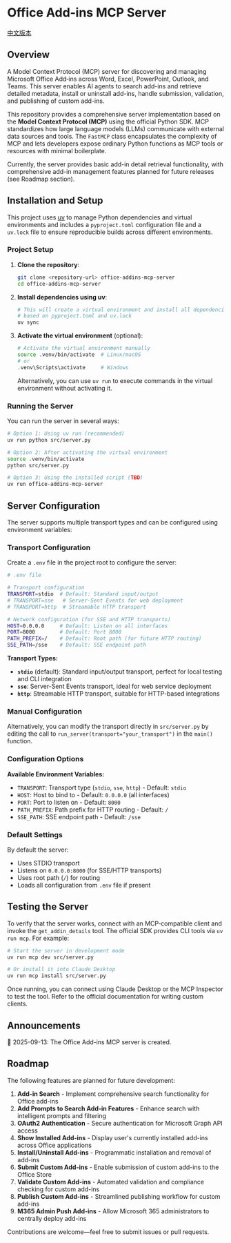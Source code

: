 # Office Add‑ins MCP Server
[中文版本](./README_zh_tw.md)

## Overview

A Model Context Protocol (MCP) server for discovering and managing Microsoft Office Add‑ins across Word, Excel, PowerPoint, Outlook, and Teams. This server enables AI agents to search add-ins and retrieve detailed metadata, install or uninstall add-ins, handle submission, validation, and publishing of custom add-ins.

This repository provides a comprehensive server implementation based on the
**Model Context Protocol (MCP)** using the official Python SDK. MCP
standardizes how large language models (LLMs) communicate with external data
sources and tools.  The `FastMCP` class encapsulates the complexity of MCP
and lets developers expose ordinary Python functions as MCP tools or
resources with minimal boilerplate.

Currently, the server provides basic add-in detail retrieval functionality, with comprehensive add-in management features planned for future releases (see Roadmap section).

<!-- ## Features

* **Standardized interface:** MCP servers act like APIs for LLMs, allowing
  secure access to internal tools or data.
* **FastMCP convenience:** The SDK generates tool schemas from type hints
  and docstrings, minimizing boilerplate while supporting both synchronous
  and asynchronous functions.
* **Multiple transports:** Supports STDIO for local testing and CLI integration,
  Server‑Sent Events (SSE) for remote clients, and HTTP for streamable HTTP requests.
* **Async HTTP:** The tool uses `httpx.AsyncClient` to call the Office
  Add‑ins API without blocking the event loop. -->

## Installation and Setup

This project uses [uv](https://docs.astral.sh/uv/) to manage Python dependencies and virtual environments and includes a `pyproject.toml` configuration file and a `uv.lock` file to ensure reproducible builds across different environments.

<!-- ### Prerequisites

First, install uv if you haven't already:

```bash
# Install uv (cross-platform)
curl -LsSf https://astral.sh/uv/install.sh | sh

# Or on macOS with Homebrew
brew install uv

# Or on Windows with PowerShell
powershell -ExecutionPolicy ByPass -c "irm https://astral.sh/uv/install.ps1 | iex"
``` -->

### Project Setup

1. **Clone the repository**:

   ```bash
   git clone <repository-url> office-addins-mcp-server
   cd office-addins-mcp-server
   ```

2. **Install dependencies using uv**:

   ```bash
   # This will create a virtual environment and install all dependencies
   # based on pyproject.toml and uv.lock
   uv sync
   ```

3. **Activate the virtual environment** (optional):

   ```bash
   # Activate the virtual environment manually
   source .venv/bin/activate  # Linux/macOS
   # or
   .venv\Scripts\activate     # Windows
   ```

   Alternatively, you can use `uv run` to execute commands in the virtual environment without activating it.

### Running the Server

You can run the server in several ways:

```bash
# Option 1: Using uv run (recommended)
uv run python src/server.py

# Option 2: After activating the virtual environment
source .venv/bin/activate
python src/server.py

# Option 3: Using the installed script (TBD)
uv run office-addins-mcp-server
```

## Server Configuration

The server supports multiple transport types and can be configured using environment variables:

### Transport Configuration

Create a `.env` file in the project root to configure the server:

```bash
# .env file

# Transport configuration
TRANSPORT=stdio  # Default: Standard input/output
# TRANSPORT=sse   # Server-Sent Events for web deployment
# TRANSPORT=http  # Streamable HTTP transport

# Network configuration (for SSE and HTTP transports)
HOST=0.0.0.0     # Default: Listen on all interfaces
PORT=8000        # Default: Port 8000
PATH_PREFIX=/    # Default: Root path (for future HTTP routing)
SSE_PATH=/sse    # Default: SSE endpoint path
```

**Transport Types:**
- **`stdio`** (default): Standard input/output transport, perfect for local testing and CLI integration
- **`sse`**: Server-Sent Events transport, ideal for web service deployment
- **`http`**: Streamable HTTP transport, suitable for HTTP-based integrations

### Manual Configuration

Alternatively, you can modify the transport directly in `src/server.py` by editing the call to `run_server(transport="your_transport")` in the `main()` function.

### Configuration Options

**Available Environment Variables:**
- `TRANSPORT`: Transport type (`stdio`, `sse`, `http`) - Default: `stdio`
- `HOST`: Host to bind to - Default: `0.0.0.0` (all interfaces)
- `PORT`: Port to listen on - Default: `8000`
- `PATH_PREFIX`: Path prefix for HTTP routing - Default: `/`
- `SSE_PATH`: SSE endpoint path - Default: `/sse`

### Default Settings

By default the server:
- Uses STDIO transport
- Listens on `0.0.0.0:8000` (for SSE/HTTP transports)
- Uses root path (`/`) for routing
- Loads all configuration from `.env` file if present

## Testing the Server

To verify that the server works, connect with an MCP‑compatible client and
invoke the `get_addin_details` tool.  The official SDK provides CLI tools
via `uv run mcp`.  For example:

```bash
# Start the server in development mode
uv run mcp dev src/server.py

# Or install it into Claude Desktop
uv run mcp install src/server.py
```

Once running, you can connect using Claude Desktop or the MCP Inspector to
test the tool.  Refer to the official documentation for writing custom
clients.

<!-- ## Project Structure

```
office-addins-mcp-server/
├── docs/
│   └── execution_plan.md  # Implementation plan in English
├── src/
│   ├── __init__.py       # Marks src as a package
│   └── server.py         # MCP server implementation
├── pyproject.toml         # Project configuration and dependencies
├── uv.lock               # Lock file for reproducible builds
├── requirements.txt       # Legacy dependencies (for reference)
├── README.md              # English project description
└── README_zh_tw.md        # Traditional Chinese description
``` -->

## Announcements

🎉 2025-09-13: The Office Add-ins MCP server is created.

## Roadmap

The following features are planned for future development:

1. **Add-in Search** - Implement comprehensive search functionality for Office add-ins
2. **Add Prompts to Search Add-in Features** - Enhance search with intelligent prompts and filtering
3. **OAuth2 Authentication** - Secure authentication for Microsoft Graph API access
4. **Show Installed Add-ins** - Display user's currently installed add-ins across Office applications
5. **Install/Uninstall Add-ins** - Programmatic installation and removal of add-ins
6. **Submit Custom Add-ins** - Enable submission of custom add-ins to the Office Store
7. **Validate Custom Add-ins** - Automated validation and compliance checking for custom add-ins
8. **Publish Custom Add-ins** - Streamlined publishing workflow for custom add-ins
9. **M365 Admin Push Add-ins** - Allow Microsoft 365 administrators to centrally deploy add-ins

Contributions are welcome—feel free to submit issues or pull requests.